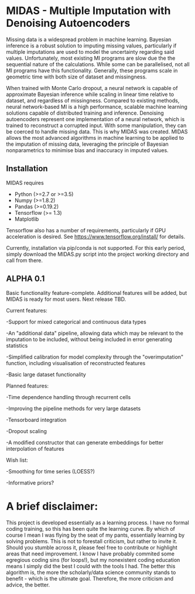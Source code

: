 # MIDAS - Multiple Imputation with Denoising Autoencoders

Missing data is a widespread problem in machine learning. Bayesian inference is a robust solution to imputing missing values, particularly if multiple imputations are used to model the uncertainty regarding said values. Unfortunately, most existing MI programs are slow due the the sequential nature of the calculations. While some can be parallelised, not all MI programs have this functionality. Generally, these programs scale in geometric time with both size of dataset and missingness.

When trained with Monte Carlo dropout, a neural network is capable of approximate Bayesian inference while scaling in linear time relative to dataset, and regardless of missingness. Compared to existing methods, neural network-based MI is a high performance, scalable machine learning solutions capable of distributed training and inference. Denoising autoencoders represent one implementation of a neural network, which is trained to reconstruct a corrupted input. With some manipulation, they can be coerced to handle missing data. This is why MIDAS was created. MIDAS allows the most advanced algorithms in machine learning to be applied to the imputation of missing data, leveraging the principle of Bayesian nonparametrics to minimise bias and inaccuracy in imputed values.

Installation
------------

MIDAS requires
- Python (>=2.7 or >=3.5)
- Numpy (>=1.8.2)
- Pandas (>=0.19.2)
- Tensorflow (>= 1.3)
- Matplotlib

Tensorflow also has a number of requirements, particularly if GPU acceleration is desired. See https://www.tensorflow.org/install/ for details.

Currently, installation via pip/conda is not supported. For this early period, simply download the MIDAS.py script into the project working directory and call from there.


ALPHA 0.1
---------

Basic functionality feature-complete. Additional features will be added, but MIDAS is ready for most users. Next release TBD.


Current features:

  -Support for mixed categorical and continuous data types
  
  -An "additional data" pipeline, allowing data which may be relevant to the imputation to be included, without being included in error       generating statistics
  
  -Simplified calibration for model complexity through the "overimputation" function, including visualisation of reconstructed features
  
  -Basic large dataset functionality
 
Planned features:

  -Time dependence handling through recurrent cells
  
  -Improving the pipeline methods for very large datasets
  
  -Tensorboard integration
  
  -Dropout scaling
  
  -A modified constructor that can generate embeddings for better interpolation of features
 
Wish list:

  -Smoothing for time series (LOESS?)
  
  -Informative priors?


# A brief disclaimer:

This project is developed essentially as a learning process. I have no formal coding training, so this has been quite the learning curve. By which of course I mean I was flying by the seat of my pants, essentially learning by solving problems. This is not to forestall criticism, but rather to invite it. Should you stumble across it, please feel free to contribute or highlight areas that need improvement. I know I have probably commited some egregious coding sins (for loops!), but my nonexistent coding education means I simply did the best I could with the tools I had. The better this algorithm is, the more the scholarly/data science community stands to benefit - which is the ultimate goal. Therefore, the more criticism and advice, the better.

